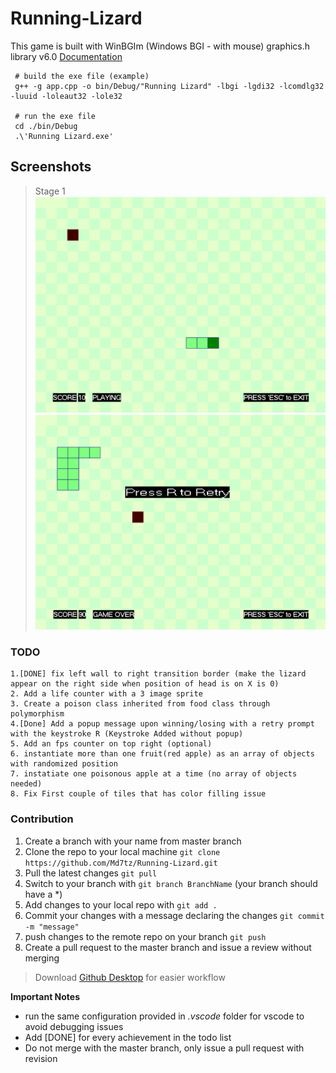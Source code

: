 # Running-Lizard 

This game is built with WinBGIm (Windows BGI - with mouse) graphics.h library v6.0
[Documentation](https://home.cs.colorado.edu/~main/cs1300/doc/bgi/ "WinBGIm Doc")

```
 # build the exe file (example)
 g++ -g app.cpp -o bin/Debug/"Running Lizard" -lbgi -lgdi32 -lcomdlg32 -luuid -loleaut32 -lole32
 
 # run the exe file
 cd ./bin/Debug
 .\'Running Lizard.exe'
 ```

## Screenshots
> Stage 1
![stage_1](https://github.com/Md7tz/Running-Lizard/blob/master/Screenshots/sc1.PNG)
![stage_1](https://github.com/Md7tz/Running-Lizard/blob/master/Screenshots/sc2.PNG)

### TODO
```
1.[DONE] fix left wall to right transition border (make the lizard appear on the right side when position of head is on X is 0) 
2. Add a life counter with a 3 image sprite 
3. Create a poison class inherited from food class through polymorphism
4.[Done] Add a popup message upon winning/losing with a retry prompt with the keystroke R (Keystroke Added without popup)
5. Add an fps counter on top right (optional)
6. instantiate more than one fruit(red apple) as an array of objects with randomized position
7. instatiate one poisonous apple at a time (no array of objects needed)
8. Fix First couple of tiles that has color filling issue
```

### Contribution
1. Create a branch with your name from master branch
2. Clone the repo to your local machine `git clone https://github.com/Md7tz/Running-Lizard.git`
3. Pull the latest changes `git pull`
4. Switch to your branch with `git branch BranchName` (your branch should have a *)
6. Add changes to your local repo with `git add .`
7. Commit your changes with a message declaring the changes `git commit -m "message"`
8. push changes to the remote repo on your branch `git push`
9. Create a pull request to the master branch and issue a review without merging

> Download [Github Desktop](https://desktop.github.com/ "Github Desktop") for easier workflow
<!-- > If you have any issues request a tutorial in a google meeting through my email [medhatusama@gmail.com](mailto:medhatusama@gmail.com) -->


**Important Notes** 
* run the same configuration provided in *.vscode* folder for vscode to avoid debugging issues
* Add [DONE] for every achievement in the todo list
* Do not merge with the master branch, only issue a pull request with revision
